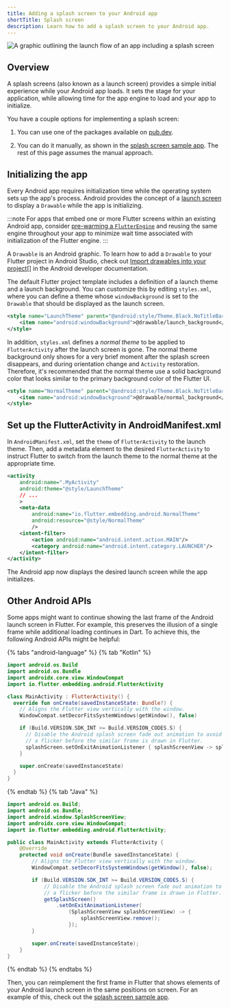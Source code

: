 ```yaml
---
title: Adding a splash screen to your Android app
shortTitle: Splash screen
description: Learn how to add a splash screen to your Android app.
---
```


<img src='/assets/images/docs/development/ui/splash-screen/android-splash-screen/splash-screens_header.png' alt="A graphic outlining the launch flow of an app including a splash screen">

## Overview

A splash screens (also known as a launch screen) provides 
a simple initial experience while your Android app loads. 
It sets the stage for your application, 
while allowing time for the app engine 
to load and your app to initialize.

You have a couple options for implementing a splash screen:

1. You can use one of the packages available on [pub.dev][].

2. You can do it manually, as shown in the
   [splash screen sample app][]. The rest of this page
   assumes the manual approach.

[pub.dev]: {site.pub}}//packages?q=splash+screen
[splash screen sample app]: {{site.github}}/flutter/samples/tree/main/android_splash_screen

## Initializing the app

Every Android app requires initialization time while the
operating system sets up the app's process.
Android provides the concept of a [launch screen][] to
display a `Drawable` while the app is initializing.

:::note
For apps that embed one or more Flutter screens within an
existing Android app, consider
[pre-warming a `FlutterEngine`][] and reusing the
same engine throughout your app to minimize wait
time associated with initialization of the Flutter engine.
:::

A `Drawable` is an Android graphic.
To learn how to add a `Drawable` to your
Flutter project in Android Studio,
check out [Import drawables into your project][drawables][]
in the Android developer documentation.

The default Flutter project template includes a definition
of a launch theme and a launch background. You can customize
this by editing `styles.xml`, where you can define a theme
whose `windowBackground` is set to the
`Drawable` that should be displayed as the launch screen.

```xml
<style name="LaunchTheme" parent="@android:style/Theme.Black.NoTitleBar">
    <item name="android:windowBackground">@drawable/launch_background</item>
</style>
```

In addition, `styles.xml` defines a _normal theme_
to be applied to `FlutterActivity` after the launch
screen is gone. The normal theme background only shows
for a very brief moment after the splash screen disappears,
and during orientation change and `Activity` restoration.
Therefore, it's recommended that the normal theme use a
solid background color that looks similar to the primary
background color of the Flutter UI.

```xml
<style name="NormalTheme" parent="@android:style/Theme.Black.NoTitleBar">
    <item name="android:windowBackground">@drawable/normal_background</item>
</style>
```

[drawables]: {{site.android-dev}}/studio/write/resource-manager#import

## Set up the FlutterActivity in AndroidManifest.xml

In `AndroidManifest.xml`, set the `theme` of
`FlutterActivity` to the launch theme. Then,
add a metadata element to the desired `FlutterActivity`
to instruct Flutter to switch from the launch theme
to the normal theme at the appropriate time.

```xml
<activity
    android:name=".MyActivity"
    android:theme="@style/LaunchTheme"
    // ...
    >
    <meta-data
        android:name="io.flutter.embedding.android.NormalTheme"
        android:resource="@style/NormalTheme"
        />
    <intent-filter>
        <action android:name="android.intent.action.MAIN"/>
        <category android:name="android.intent.category.LAUNCHER"/>
    </intent-filter>
</activity>
```

The Android app now displays the desired launch screen
while the app initializes.

## Other Android APIs

Some apps might want to continue showing the last frame of
the Android launch screen in Flutter. For example,
this preserves the illusion of a single frame
while additional loading continues in Dart.
To achieve this, the following
Android APIs might be helpful:

{% tabs "android-language" %}
{% tab "Kotlin" %}

```kotlin title="MainActivity.kt"
import android.os.Build
import android.os.Bundle
import androidx.core.view.WindowCompat
import io.flutter.embedding.android.FlutterActivity

class MainActivity : FlutterActivity() {
  override fun onCreate(savedInstanceState: Bundle?) {
    // Aligns the Flutter view vertically with the window.
    WindowCompat.setDecorFitsSystemWindows(getWindow(), false)

    if (Build.VERSION.SDK_INT >= Build.VERSION_CODES.S) {
      // Disable the Android splash screen fade out animation to avoid
      // a flicker before the similar frame is drawn in Flutter.
      splashScreen.setOnExitAnimationListener { splashScreenView -> splashScreenView.remove() }
    }

    super.onCreate(savedInstanceState)
  }
}
```

{% endtab %}
{% tab "Java" %}

```java title="MainActivity.java"
import android.os.Build;
import android.os.Bundle;
import android.window.SplashScreenView;
import androidx.core.view.WindowCompat;
import io.flutter.embedding.android.FlutterActivity;

public class MainActivity extends FlutterActivity {
    @Override
    protected void onCreate(Bundle savedInstanceState) {
        // Aligns the Flutter view vertically with the window.
        WindowCompat.setDecorFitsSystemWindows(getWindow(), false);

        if (Build.VERSION.SDK_INT >= Build.VERSION_CODES.S) {
            // Disable the Android splash screen fade out animation to avoid
            // a flicker before the similar frame is drawn in Flutter.
            getSplashScreen()
                .setOnExitAnimationListener(
                    (SplashScreenView splashScreenView) -> {
                        splashScreenView.remove();
                    });
        }

        super.onCreate(savedInstanceState);
    }
}
```

{% endtab %}
{% endtabs %}

Then, you can reimplement the first frame in Flutter
that shows elements of your Android launch screen in
the same positions on screen.
For an example of this, check out the
[splash screen sample app][].

[launch screen]: {{site.android-dev}}/topic/performance/vitals/launch-time#themed
[pre-warming a `FlutterEngine`]: /add-to-app/android/add-flutter-fragment#using-a-pre-warmed-flutterengine
